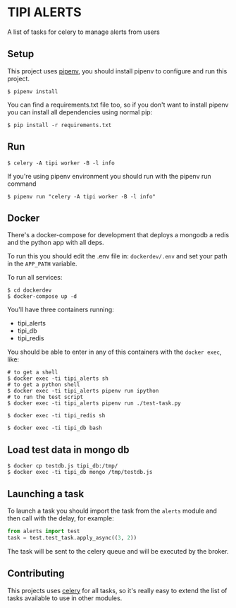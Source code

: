 # TIPI ALERTS

A list of tasks for celery to manage alerts from users

## Setup

This project uses [pipenv](https://pipenv.readthedocs.io/en/latest/), you
should install pipenv to configure and run this project.

```
$ pipenv install
```

You can find a requirements.txt file too, so if you don't want to install
pipenv you can install all dependencies using normal pip:

```
$ pip install -r requirements.txt
```

## Run

```
$ celery -A tipi worker -B -l info
```

If you're using pipenv environment you should run with the pipenv run command

```
$ pipenv run "celery -A tipi worker -B -l info"
```

## Docker

There's a docker-compose for development that deploys a mongodb a redis and the
python app with all deps.

To run this you should edit the .env file in: `dockerdev/.env` and set your
path in the `APP_PATH` variable.

To run all services:

```
$ cd dockerdev
$ docker-compose up -d
```

You'll have three containers running:

 * tipi\_alerts
 * tipi\_db
 * tipi\_redis

You should be able to enter in any of this containers with the `docker exec`, like:

```
# to get a shell
$ docker exec -ti tipi_alerts sh
# to get a python shell
$ docker exec -ti tipi_alerts pipenv run ipython
# to run the test script
$ docker exec -ti tipi_alerts pipenv run ./test-task.py
```

```
$ docker exec -ti tipi_redis sh
```

```
$ docker exec -ti tipi_db bash
```

## Load test data in mongo db

```
$ docker cp testdb.js tipi_db:/tmp/
$ docker exec -ti tipi_db mongo /tmp/testdb.js
```

## Launching a task

To launch a task you should import the task from the `alerts` module and then
call with the delay, for example:

```python
from alerts import test
task = test.test_task.apply_async((3, 2))
```

The task will be sent to the celery queue and will be executed by the broker.

## Contributing

This projects uses [celery](http://docs.celeryproject.org) for all tasks, so
it's really easy to extend the list of tasks available to use in other modules.
